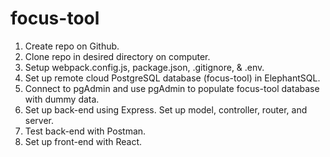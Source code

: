 # focus-tool

1. Create repo on Github.
2. Clone repo in desired directory on computer.
3. Setup webpack.config.js, package.json, .gitignore, & .env.
4. Set up remote cloud PostgreSQL database (focus-tool) in ElephantSQL.
5. Connect to pgAdmin and use pgAdmin to populate focus-tool database with dummy data.
6. Set up back-end using Express. Set up model, controller, router, and server.
7. Test back-end with Postman.
8. Set up front-end with React.
